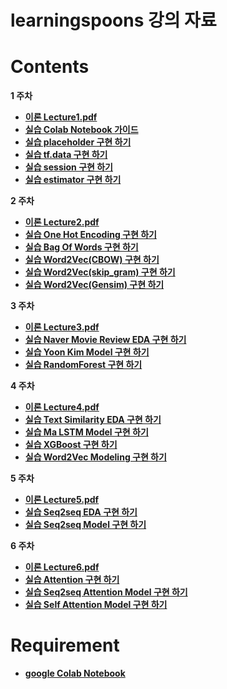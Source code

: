 # learningspoons 강의 자료  


# Contents  
<b> 1 주차  
* [이론 Lecture1.pdf](https://github.com/changwookjun/learningspoons/blob/master/Slide/Lecture1.pdf)   
* [실습 Colab Notebook 가이드](https://github.com/changwookjun/learningspoons/blob/master/Day1_1_Colab_Notebook_Setting.ipynb)   
* [실습 placeholder 구현 하기](https://github.com/changwookjun/learningspoons/blob/master/Day1_2_placeholder.ipynb)    
* [실습 tf.data 구현 하기](https://github.com/changwookjun/learningspoons/blob/master/Day1_3_tf_data.ipynb)     
* [실습 session 구현 하기](https://github.com/changwookjun/learningspoons/blob/master/Day1_4_Session.ipynb)    
* [실습 estimator 구현 하기](https://github.com/changwookjun/learningspoons/blob/master/Day1_5_Estimator.ipynb)     

<b> 2 주차  
* [이론 Lecture2.pdf](https://github.com/changwookjun/learningspoons/blob/master/Slide/Lecture2.pdf)   
* [실습 One Hot Encoding 구현 하기](https://github.com/changwookjun/learningspoons/blob/master/Day2_1_One_Hot_Encoding.ipynb)   
* [실습 Bag Of Words 구현 하기](https://github.com/changwookjun/learningspoons/blob/master/Day2_2_Bag_Of_Words.ipynb)   
* [실습 Word2Vec(CBOW) 구현 하기](https://github.com/changwookjun/learningspoons/blob/master/Day2_3_Word2Vec(CBOW).ipynb)   
* [실습 Word2Vec(skip_gram) 구현 하기](https://github.com/changwookjun/learningspoons/blob/master/Day2_4_Word2Vec(skip_gram).ipynb)   
* [실습 Word2Vec(Gensim) 구현 하기](https://github.com/changwookjun/learningspoons/blob/master/Day2_5_gensim_word2vec.ipynb)   

<b> 3 주차  
* [이론 Lecture3.pdf](https://github.com/changwookjun/learningspoons/blob/master/Slide/Lecture3.pdf)   
* [실습 Naver Movie Review EDA 구현 하기](https://github.com/changwookjun/learningspoons/blob/master/Day3_1_Naver_Movie_Review_EDA_Preprocessing.ipynb)   
* [실습 Yoon Kim Model 구현 하기](https://github.com/changwookjun/learningspoons/blob/master/Day3_2_Yoon_Kim_Model.ipynb)    
* [실습 RandomForest 구현 하기](https://github.com/changwookjun/learningspoons/blob/master/Day3_3_RandomForest.ipynb)  
  
<b> 4 주차  
* [이론 Lecture4.pdf](https://github.com/changwookjun/learningspoons/blob/master/Slide/Lecture4.pdf)   
* [실습 Text Similarity EDA 구현 하기](https://github.com/changwookjun/learningspoons/blob/master/Day4_1_Text_Similarity_EDA_Preprocessing.ipynb)   
* [실습 Ma LSTM Model 구현 하기](https://github.com/changwookjun/learningspoons/blob/master/Day4_2_Ma_LSTM.ipynb)    
* [실습 XGBoost 구현 하기](https://github.com/changwookjun/learningspoons/blob/master/Day4_3_XGBoost.ipynb)    
* [실습 Word2Vec Modeling 구현 하기](https://github.com/changwookjun/learningspoons/blob/master/Day4_4_Word2Vec_Modeling.ipynb) 
  
<b> 5 주차  
* [이론 Lecture5.pdf](https://github.com/changwookjun/learningspoons/blob/master/Slide/Lecture5.pdf)   
* [실습 Seq2seq EDA 구현 하기](https://github.com/changwookjun/learningspoons/blob/master/Day5_1_EDA.ipynb)   
* [실습 Seq2seq Model 구현 하기](https://github.com/changwookjun/learningspoons/blob/master/Day5_2_seq2seq_Model.ipynb)      

<b> 6 주차  
* [이론 Lecture6.pdf](https://github.com/changwookjun/learningspoons/blob/master/Slide/Lecture6.pdf)   
* [실습 Attention 구현 하기](https://github.com/changwookjun/learningspoons/blob/master/Day6_1_Attention.ipynb)   
* [실습 Seq2seq Attention Model 구현 하기](https://github.com/changwookjun/learningspoons/blob/master/Day6_2_Attention_visualization.ipynb)      
* [실습 Self Attention Model 구현 하기](https://github.com/changwookjun/learningspoons/blob/master/Day6_3_Self_Attention.ipynb)    


# Requirement  
* [google Colab Notebook](https://colab.research.google.com/notebooks/welcome.ipynb#recent=true)  

